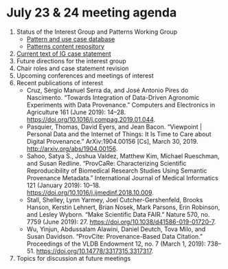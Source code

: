 # July 23 & 24 meeting agenda
1. Status of the Interest Group and Patterns Working Group
    - [Pattern and use case database](https://patterns.promsns.org/)
    - [Patterns content repository](https://github.com/RDAProvPatWG/Patterns)
2. [Current text of IG case statement](https://github.com/RDAProvIG/Group-Status/blob/master/CaseStatement.md)
3. Future directions for the interest group
4. Chair roles and case statement revision
5. Upcoming conferences and meetings of interest
6. Recent publications of interest
    - Cruz, Sérgio Manuel Serra da, and José Antonio Pires do
      Nascimento. “Towards Integration of Data-Driven Agronomic
      Experiments with Data Provenance.” Computers and Electronics in
      Agriculture 161 (June 2019):
      14–28. https://doi.org/10.1016/j.compag.2019.01.044.
    - Pasquier, Thomas, David Eyers, and Jean Bacon. “Viewpoint |
      Personal Data and the Internet of Things: It Is Time to Care
      about Digital Provenance.” ArXiv:1904.00156 [Cs], March 30,
      2019. http://arxiv.org/abs/1904.00156.
    - Sahoo, Satya S., Joshua Valdez, Matthew Kim, Michael Rueschman,
      and Susan Redline. “ProvCaRe: Characterizing Scientific
      Reproducibility of Biomedical Research Studies Using Semantic
      Provenance Metadata.” International Journal of Medical
      Informatics 121 (January 2019):
      10–18. https://doi.org/10.1016/j.ijmedinf.2018.10.009.
    - Stall, Shelley, Lynn Yarmey, Joel Cutcher-Gershenfeld, Brooks
      Hanson, Kerstin Lehnert, Brian Nosek, Mark Parsons, Erin
      Robinson, and Lesley Wyborn. “Make Scientific Data FAIR.” Nature
      570, no. 7759 (June 2019):
      27. https://doi.org/10.1038/d41586-019-01720-7.
    - Wu, Yinjun, Abdussalam Alawini, Daniel Deutch, Tova Milo, and
      Susan Davidson. “ProvCite: Provenance-Based Data Citation.”
      Proceedings of the VLDB Endowment 12, no. 7 (March 1, 2019):
      738–51. https://doi.org/10.14778/3317315.3317317.
7. Topics for discussion at future meetings
